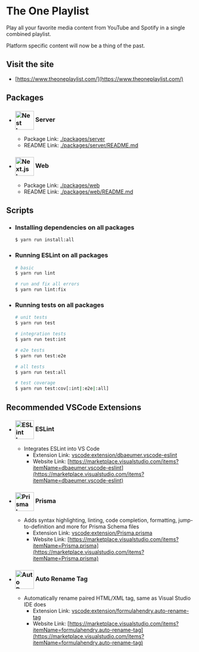 # The One Playlist

Play all your favorite media content from YouTube and Spotify in a single combined playlist.

Platform specific content will now be a thing of the past.

## Visit the site

- [https://www.theoneplaylist.com/](https://www.theoneplaylist.com/)

## Packages

- ### <img src="https://nestjs.com/img/logo-small.svg" width="50" align="center" alt="Nest Logo" /> Server

  - Package Link: [./packages/server](./packages/server)
  - README Link: [./packages/server/README.md](./packages/server/README.md)
<!-- Comment used for spacing -->
- ### <img src="https://camo.githubusercontent.com/92ec9eb7eeab7db4f5919e3205918918c42e6772562afb4112a2909c1aaaa875/68747470733a2f2f6173736574732e76657263656c2e636f6d2f696d6167652f75706c6f61642f76313630373535343338352f7265706f7369746f726965732f6e6578742d6a732f6e6578742d6c6f676f2e706e67" width="50" align="center" alt="Next.js Logo" /> Web

  - Package Link: [./packages/web](./packages/web)
  - README Link: [./packages/web/README.md](./packages/web/README.md)

## Scripts

- ### Installing dependencies on all packages

  ```bash
  $ yarn run install:all
  ```

- ### Running ESLint on all packages

  ```bash
  # basic
  $ yarn run lint

  # run and fix all errors
  $ yarn run lint:fix
  ```

- ### Running tests on all packages

  ```bash
  # unit tests
  $ yarn run test

  # integration tests
  $ yarn run test:int

  # e2e tests
  $ yarn run test:e2e

  # all tests
  $ yarn run test:all

  # test coverage
  $ yarn run test:cov[:int|:e2e|:all]
  ```

## Recommended VSCode Extensions

- ### <img src="https://dbaeumer.gallerycdn.vsassets.io/extensions/dbaeumer/vscode-eslint/2.2.6/1657015175302/Microsoft.VisualStudio.Services.Icons.Default" width="50" align="center" alt="ESLint Logo" /> ESLint

  - Integrates ESLint into VS Code
    - Extension Link: [vscode:extension/dbaeumer.vscode-eslint](vscode:extension/dbaeumer.vscode-eslint)
    - Website Link: [https://marketplace.visualstudio.com/items?itemName=dbaeumer.vscode-eslint](https://marketplace.visualstudio.com/items?itemName=dbaeumer.vscode-eslint)
<!-- Comment used for spacing -->
- ### <img src="https://prisma.gallerycdn.vsassets.io/extensions/prisma/prisma/4.1.0/1658235313259/Microsoft.VisualStudio.Services.Icons.Default" width="50" align="center" alt="Prisma Logo" /> Prisma

  - Adds syntax highlighting, linting, code completion, formatting, jump-to-definition and more for Prisma Schema files
    - Extension Link: [vscode:extension/Prisma.prisma](vscode:extension/Prisma.prisma)
    - Website Link: [https://marketplace.visualstudio.com/items?itemName=Prisma.prisma](https://marketplace.visualstudio.com/items?itemName=Prisma.prisma)
<!-- Comment used for spacing -->
- ### <img src="https://formulahendry.gallerycdn.vsassets.io/extensions/formulahendry/auto-rename-tag/0.1.10/1644319230173/Microsoft.VisualStudio.Services.Icons.Default" width="50" align="center" alt="Auto Rename Tag Logo" /> Auto Rename Tag

  - Automatically rename paired HTML/XML tag, same as Visual Studio IDE does
    - Extension Link: [vscode:extension/formulahendry.auto-rename-tag](vscode:extension/formulahendry.auto-rename-tag)
    - Website Link: [https://marketplace.visualstudio.com/items?itemName=formulahendry.auto-rename-tag](https://marketplace.visualstudio.com/items?itemName=formulahendry.auto-rename-tag)

